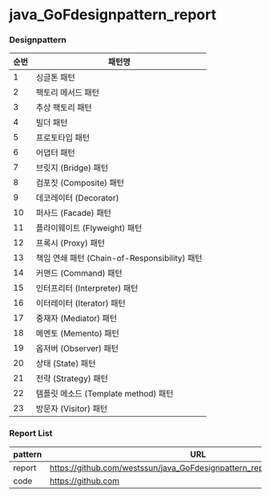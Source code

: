 # java_GoFdesignpattern_report
### Designpattern
| 순번  | 패턴명                | 
|-----|--------------------|
| 1   | 싱글톤 패턴             |
| 2   | 팩토리 메서드 패턴         |
| 3   | 추상 팩토리 패턴          |
| 4   | 빌더 패턴              |
| 5   | 프로토타입 패턴           |
| 6   | 어댑터 패턴             |
| 7   | 브릿지 (Bridge) 패턴    |
| 8   | 컴포짓 (Composite) 패턴 |
| 9   | 데코레이터 (Decorator)                 |
| 10  | 퍼사드 (Facade) 패턴                 |
| 11  | 플라이웨이트 (Flyweight) 패턴                 |
| 12  | 프록시 (Proxy) 패턴                 |
| 13  | 책임 연쇄 패턴 (Chain-of-Responsibility) 패턴                 |
| 14  | 커맨드 (Command) 패턴                 |
| 15  | 인터프리터 (Interpreter) 패턴                 |
| 16  | 이터레이터 (Iterator) 패턴                 |
| 17  | 중재자 (Mediator) 패턴                 |
| 18  | 메멘토 (Memento) 패턴                 |
| 19  | 옵저버 (Observer) 패턴                 |
| 20  | 상태 (State) 패턴                 |
| 21  | 전략 (Strategy) 패턴        |
| 22  | 템플릿 메소드 (Template method) 패턴                 |
| 23  | 방문자 (Visitor) 패턴                 |

### Report List
| pattern | URL                            | 
|---------|--------------------------------|
| report  | https://github.com/westssun/java_GoFdesignpattern_report/tree/master/report |
| code    | https://github.com
